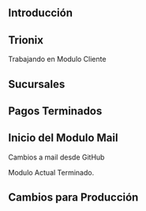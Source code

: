 ##  Introducción

## Trionix


Trabajando en Modulo Cliente


## Sucursales


## Pagos Terminados


## Inicio del Modulo Mail

Cambios a mail desde GitHub

Modulo Actual Terminado.


## Cambios para Producción